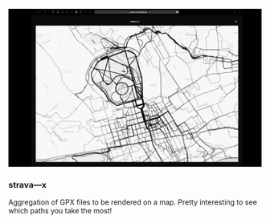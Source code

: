 ![Website](/assets/strava-x-screen.png?raw=true "Website")

### strava—x

Aggregation of GPX files to be rendered on a map. Pretty interesting to see which paths you take the most!